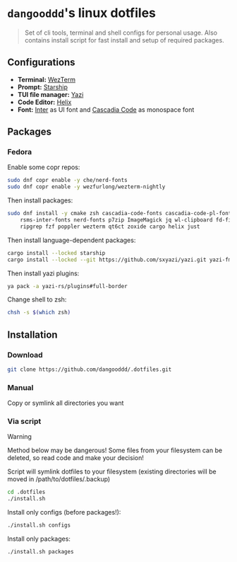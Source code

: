 # `dangooddd`'s linux dotfiles
> Set of cli tools, terminal and shell configs for personal usage.
> Also contains install script for fast install and setup 
of required packages. 

## Configurations 
* **Terminal:** [WezTerm](https://github.com/wez/wezterm)
* **Prompt:** [Starship](https://github.com/starship/starship)
* **TUI file manager:** [Yazi](https://github.com/sxyazi/yazi)
* **Code Editor:** [Helix](https://github.com/helix-editor/helix)
* **Font:** [Inter](https://github.com/rsms/inter) as UI font and [Cascadia Code](https://github.com/microsoft/cascadia-code) as monospace font

## Packages
### Fedora
Enable some copr repos:
```bash 
sudo dnf copr enable -y che/nerd-fonts
sudo dnf copr enable -y wezfurlong/wezterm-nightly
```
Then install packages:
```bash
sudo dnf install -y cmake zsh cascadia-code-fonts cascadia-code-pl-fonts  \
    rsms-inter-fonts nerd-fonts p7zip ImageMagick jq wl-clipboard fd-find \
    ripgrep fzf poppler wezterm qt6ct zoxide cargo helix just
```
Then install language-dependent packages:
```bash
cargo install --locked starship
cargo install --locked --git https://github.com/sxyazi/yazi.git yazi-fm yazi-cli
```
Then install yazi plugins:
```bash
ya pack -a yazi-rs/plugins#full-border
```
Change shell to zsh:
```bash
chsh -s $(which zsh)
```

## Installation

### Download
```bash
git clone https://github.com/dangooddd/.dotfiles.git
```

### Manual
Copy or symlink all directories you want

### Via script
> [!Warning]
> Method below may be dangerous! Some files from your filesystem can be deleted, so read code and make your decision!

Script will symlink dotfiles to your filesystem (existing directories will be moved in /path/to/dotfiles/.backup)
```bash
cd .dotfiles
./install.sh
```
Install only configs (before packages!):
```bash
./install.sh configs
```
Install only packages:
```bash
./install.sh packages
```
